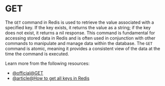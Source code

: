 # GET

The `GET` command in Redis is used to retrieve the value associated with a specified key. If the key exists, it returns the value as a string; if the key does not exist, it returns a nil response. This command is fundamental for accessing stored data in Redis and is often used in conjunction with other commands to manipulate and manage data within the database. The `GET` command is atomic, meaning it provides a consistent view of the data at the time the command is executed.

Learn more from the following resources:

- [@official@GET](https://redis.io/docs/latest/commands/get/)
- [@article@How to get all keys in Redis](https://www.atlassian.com/data/admin/how-to-get-all-keys-in-redis)
